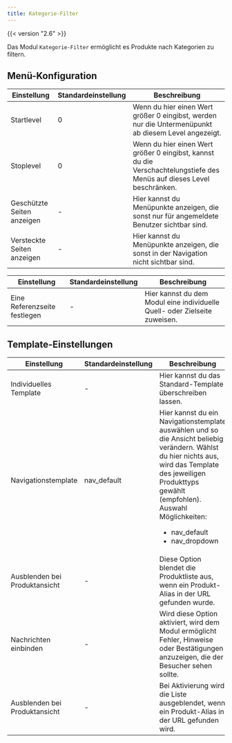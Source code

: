 ```yaml
---
title: Kategorie-Filter
---
```


{{< version "2.6" >}}

Das Modul `Kategorie-Filter` ermöglicht es Produkte nach Kategorien zu filtern.

## Menü-Konfiguration

<table>
	<thead>
		<tr>
			<th>Einstellung</th>
			<th>Standardeinstellung</th>
			<th>Beschreibung</th>
		</tr>
	</thead>
	<tbody>
		<tr>
			<td>Startlevel</td>
			<td>0</td>
			<td>Wenn du hier einen Wert größer 0 eingibst, werden nur die Untermenüpunkt ab diesem Level angezeigt.</td>
		</tr>
		<tr>
			<td>Stoplevel</td>
			<td>0</td>
			<td>Wenn du hier einen Wert größer 0 eingibst, kannst du die Verschachtelungstiefe des Menüs auf dieses Level beschränken.</td>
		</tr>
		<tr>
			<td>Geschützte Seiten anzeigen</td>
			<td>-</td>
			<td>Hier kannst du Menüpunkte anzeigen, die sonst nur für angemeldete Benutzer sichtbar sind.</td>
		</tr>
		<tr>
			<td>Versteckte Seiten anzeigen</td>
			<td>-</td>
			<td>Hier kannst du Menüpunkte anzeigen, die sonst in der Navigation nicht sichtbar sind.</td>
		</tr>
	</tbody>
</table>

<table>
	<thead>
		<tr>
			<th>Einstellung</th>
			<th>Standardeinstellung</th>
			<th>Beschreibung</th>
		</tr>
	</thead>
	<tbody>
		<tr>
			<td>Eine Referenzseite festlegen</td>
			<td>-</td>
			<td>Hier kannst du dem Modul eine individuelle Quell- oder Zielseite zuweisen.</td>
		</tr>
	</tbody>
</table>

## Template-Einstellungen

<table>
	<thead>
		<tr>
			<th>Einstellung</th>
			<th>Standardeinstellung</th>
			<th>Beschreibung</th>
		</tr>
	</thead>
	<tbody>
		<tr>
			<td>Individuelles Template</td>
			<td>-</td>
			<td>Hier kannst du das Standard-Template überschreiben lassen.</td>
		</tr>
		<tr>
			<td>Navigationstemplate</td>
			<td>nav_default</td>
			<td>Hier kannst du ein Navigationstemplate auswählen und so die Ansicht beliebig verändern. Wählst du hier nichts aus, wird das Template des jeweiligen Produkttyps gewählt (empfohlen).
			<br>Auswahl Möglichkeiten:
			<ul>
				<li>nav_default</li>
				<li>nav_dropdown</li>
			</ul>
			</td>
		</tr>
		<tr>
			<td>Ausblenden bei Produktansicht</td>
			<td>-</td>
			<td>Diese Option blendet die Produktliste aus, wenn ein Produkt-Alias in der URL gefunden wurde.</td>
		</tr>
		<tr>
			<td>Nachrichten einbinden</td>
			<td>-</td>
			<td>Wird diese Option aktiviert, wird dem Modul ermöglicht Fehler, Hinweise oder Bestätigungen anzuzeigen, die der Besucher sehen sollte.</td>
		</tr>
		<tr>
			<td>Ausblenden bei Produktansicht</td>
			<td>-</td>
			<td>Bei Aktivierung wird die Liste ausgeblendet, wenn ein Produkt-Alias in der URL gefunden wird.</td>
		</tr>
	</tbody>
</table>
